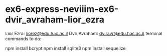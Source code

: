 # ex6-express-neviiim-ex6-dvir_avraham-lior_ezra

Lior Ezra: liorez@edu.hac.ac.il
Dvir Avraham: dviravr@edu.hac.ac.il
terminal commands to do:

npm install bcrypt
npm install sqlite3
npm install sequelize

